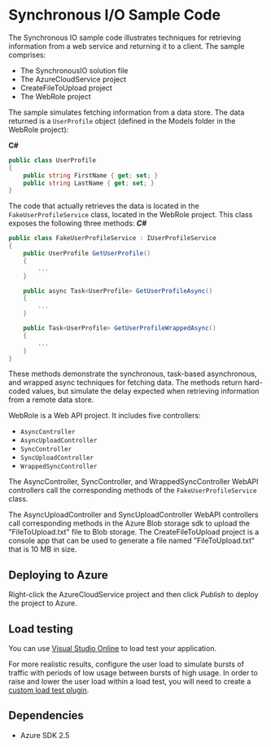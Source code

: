 # Synchronous I/O Sample Code

The Synchronous IO sample code illustrates techniques for retrieving information from a web service and returning it to a client. The sample comprises:
* The SynchronousIO solution file
* The AzureCloudService project
* CreateFileToUpload project
* The WebRole project

The sample simulates fetching information from a data store. The data returned is a `UserProfile` object (defined in the Models folder in the WebRole project):

**C#**
``` C#
public class UserProfile
{
    public string FirstName { get; set; }
    public string LastName { get; set; }
}
```

The code that actually retrieves the data is located in the `FakeUserProfileService` class, located in the WebRole project. This class exposes the following three methods:
***C#***
``` C#
public class FakeUserProfileService : IUserProfileService
{
    public UserProfile GetUserProfile()
    {
        ...
    }

    public async Task<UserProfile> GetUserProfileAsync()
    {
        ...
    }

    public Task<UserProfile> GetUserProfileWrappedAsync()
    {
        ...
    }
}
```
These methods demonstrate the synchronous, task-based asynchronous, and wrapped async techniques for fetching data. The methods return hard-coded values, but simulate the delay expected when retrieving information from a remote data store.

WebRole is a Web API project. It includes five controllers:
* `AsyncController`
* `AsyncUploadController`
* `SyncController`
* `SyncUploadController`
* `WrappedSyncController`

The AsyncController, SyncController, and WrappedSyncController WebAPI controllers call the corresponding methods of the `FakeUserProfileService` class.

The AsyncUploadController and SyncUploadController WebAPI controllers call corresponding methods in the Azure Blob storage sdk to upload the "FileToUpload.txt" file to Blob storage.
The CreateFileToUpload project is a console app that can be used to generate a file named "FileToUpload.txt" that is 10 MB in size.

## Deploying to Azure
Right-click the AzureCloudService project and then click *Publish* to deploy the project to Azure.

## Load testing
You can use [Visual Studio Online](http://www.visualstudio.com/en-us/get-started/load-test-your-app-vs.aspx)  to load test your application.

For more realistic results, configure the user load to simulate bursts of traffic with periods of low usage between bursts of high usage. In order to raise and lower the user load within a load test, you will need to create a [custom load test plugin](https://msdn.microsoft.com/en-us/library/ms243153.aspx).

## Dependencies
- Azure SDK 2.5
